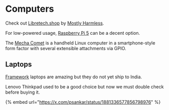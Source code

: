 # Computers

Check out [Libretech.shop](https://libretech.shop/) by [Mostly Harmless](https://mostlyharmless.io/).&#x20;

For low-powered usage, [Raspberry Pi 5](https://www.raspberrypi.com/products/) can be a decent option.

The [Mecha Comet](https://mecha.so/comet) is a handheld Linux computer in a smartphone-style form factor with several extensible attachments via GPIO.

## Laptops

[Framework](https://frame.work/) laptops are amazing but they do not yet ship to India.

Lenovo Thinkpad used to be a good choice but now we must double check before buying it.

{% embed url="https://x.com/psankar/status/1881336577856798976" %}

